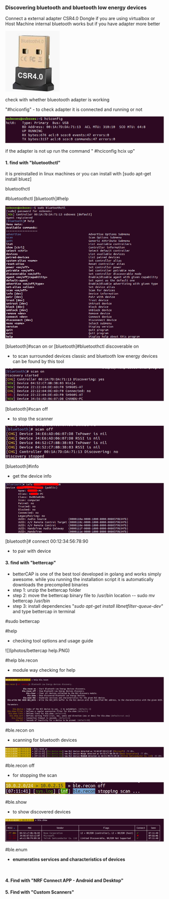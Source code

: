 ### Discovering bluetooth and bluetooth low energy devices

Connect a external adapter CSR4.0 Dongle if you are using virtualbox or Host Machine internal bluetooth works but if you have adapter more better
   
   
   ![](photos/csr.PNG)
   

check with whether blueotooth adapter is working 

"#hciconfig" - to check adapter it is connected and running or not 
   
   ![](photos/hciconfig.PNG)

if the adapter is not up run the command " #hciconfig hcix up"

#### 1. find with "bluetoothctl"

it is preinstalled in linux machines or you can install with [sudo apt-get install bluez]

   bluetoothctl
    
   #bluetoothctl 
   [bluetooth]#help
   
   ![](photos/bluetoothctl-help.PNG)
            
   [bluetooth]#scan on 
   or 
   [bluetooth]#bluetoothctl discoverable on
   - to scan surrounded devices classic and bluetooth low energy devices can be found by this tool 
   
   ![](photos/bluetoothctl-help-scan-on.PNG)
            
   [bluetooth]#scan off
   - to stop the scanner
   
   ![](photos/bluetoothctl-help-scan-on-off.PNG)
      
   [bluetooth]#info <Target MAC ID>
   - get the device info 
   
   ![](photos/infromationgathering.png)
   
   [bluetooth]# connect 00:12:34:56:78:90
   - to pair with device
   
   
   

   
   
   
   
#### 3. find with "bettercap"
      
   - betterCAP is one of the best tool developed in golang and works simply awesome. while you running the installation script it is automatically downloads the precompiled binaries 
   - step 1: unzip the bettercap folder
   - step 2: move the bettercap binary file to /usr/bin location -- sudo mv bettercap /usr/bin
   - step 3: install dependencies "*sudo apt-get install libnetfilter-queue-dev*" and type bettercap in terminal 
   
   #sudo bettercap 
   
   #help
   
   - checking tool options and usage guide
   
   ![](photos/bettercap help.PNG)
   
   #help ble.recon
   
   - module way checking for help
   
   ![](photos/bettedcaphelpmodule.PNG)
   
   #ble.recon on
   
   - scanning for bluetooth devices
   
   ![](photos/bettercaprecon-on.PNG)
   
   #ble.recon off
   
   - for stopping the scan 
   
   ![](photos/bettercaprecon-off.PNG)
   
   #ble.show
   
   - to show discovered devices
   
   ![](photos/bettercaplisting.PNG)
   
   #ble.enum <B Addr>
   
   - enumeratins services and characteristics of devices
   
   ![]()
   
   
#### 4. Find with "NRF Connect APP - Android and Desktop"
#### 5. Find with "Custom Scanners"

